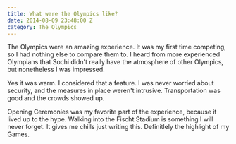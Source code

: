 ```yaml
---
title: What were the Olympics like?
date: 2014-08-09 23:48:00 Z
category: The Olympics
---
```


The Olympics were an amazing experience. It was my first time competing, so I had nothing else to compare them to. I heard from more experienced Olympians that Sochi didn't really have the atmosphere of other Olympics, but nonetheless I was impressed.

Yes it was warm. I considered that a feature. I was never worried about security, and the measures in place weren't intrusive. Transportation was good and the crowds showed up.

Opening Ceremonies was my favorite part of the experience, because it lived up to the hype. Walking into the Fischt Stadium is something I will never forget. It gives me chills just writing this. Definitlely the highlight of my Games.
